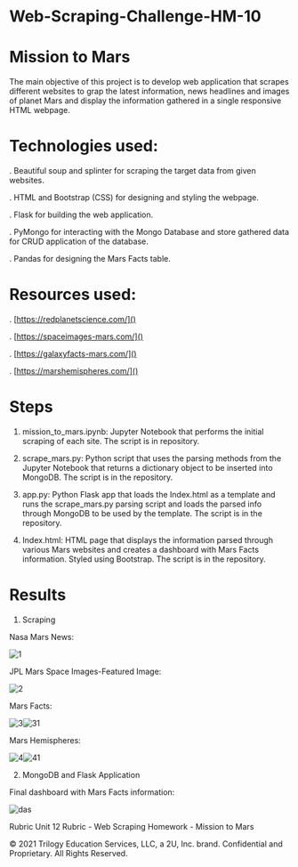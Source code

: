 # Web-Scraping-Challenge-HM-10

# Mission to Mars

The main objective of this project is to develop web application that scrapes different websites to grap the latest information, news headlines and images of planet Mars and display the information gathered in a single responsive HTML webpage. 


# Technologies used:

. Beautiful soup and splinter for scraping the target data from given websites.

. HTML and Bootstrap (CSS) for designing and styling the webpage.

. Flask for building the web application.

. PyMongo for interacting with the Mongo Database and store gathered data for CRUD application of the database.

. Pandas for designing the Mars Facts table.

# Resources used:

. [https://redplanetscience.com/]()

. [https://spaceimages-mars.com/]()

. [https://galaxyfacts-mars.com/]()

. [https://marshemispheres.com/]()

# Steps

1. mission_to_mars.ipynb: Jupyter Notebook that performs the initial scraping of each site. The script is in repository.

2. scrape_mars.py: Python script that uses the parsing methods from the Jupyter Notebook that returns a dictionary object to be inserted into 
   MongoDB. The script is in the repository.  

3. app.py: Python Flask app that loads the Index.html as a template and runs the scrape_mars.py parsing script and loads the parsed info through
   MongoDB to be used by the template. The script is in the repository.

4. Index.html: HTML page that displays the information parsed through various Mars websites and creates a dashboard with Mars Facts information.
   Styled using Bootstrap. The script is in the repository.
   
# Results

1. Scraping

Nasa Mars News:

![1](https://user-images.githubusercontent.com/84547558/158887493-c92bb4f5-ec6b-45f1-89f2-0278758802ac.png)

JPL Mars Space Images-Featured Image:

![2](https://user-images.githubusercontent.com/84547558/158887648-a324cb42-2805-431f-804a-dd7875307099.png)

Mars Facts:

![3](https://user-images.githubusercontent.com/84547558/158887705-c338bf40-677b-4d23-99d6-e2bda1bf01ee.png)![31](https://user-images.githubusercontent.com/84547558/158887732-edb7b23f-8e39-4206-8d81-56909a2ac2f6.png)

Mars Hemispheres:

![4](https://user-images.githubusercontent.com/84547558/158887802-3e5144a9-a07c-4b16-885f-f4b321e7f6c2.png)![41](https://user-images.githubusercontent.com/84547558/158887818-307aea47-40b7-4eaf-9c35-8151ffc68072.png)

2. MongoDB and Flask Application

Final dashboard with Mars Facts information:


![das](https://user-images.githubusercontent.com/84547558/158888527-8fab4ec0-24f5-464f-a160-cb94041f2a87.png)


Rubric
Unit 12 Rubric - Web Scraping Homework - Mission to Mars

© 2021 Trilogy Education Services, LLC, a 2U, Inc. brand. Confidential and Proprietary. All Rights Reserved.
